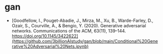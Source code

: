 # gan

- [Goodfellow, I., Pouget-Abadie, J., Mirza, M., Xu, B., Warde-Farley, D., Ozair, S., Courville, A., & Bengio, Y. (2020). Generative adversarial networks. Communications of the ACM, 63(11), 139–144. https://doi.org/10.1145/3422622](https://github.com/3billionAIstudy/gan/blob/main/Conditional%20Generative%20Adversarial%20Nets.ipynb)

